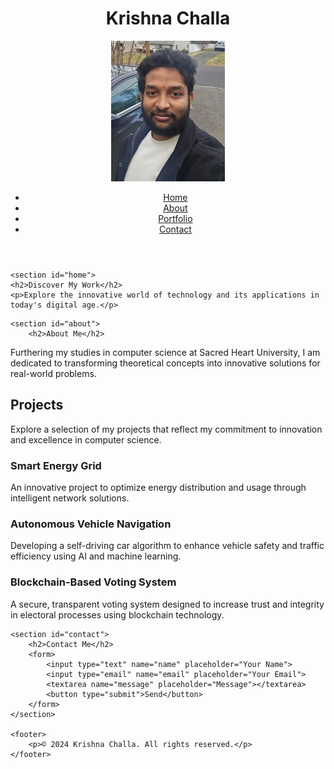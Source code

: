 <!DOCTYPE html>
<html lang="en">
<head>
    <meta charset="UTF-8">
    <meta name="viewport" content="width=device-width, initial-scale=1.0">
    <title>Krishna's Portfolio</title>
    <link rel="stylesheet" href="style.css">
</head>
<body>
    <header>
        <h1>Krishna Challa</h1>
        <img src="cha.jpg" alt="challa krishna">
        <nav>
            <ul>
                <li><a href="#home">Home</a></li>
                <li><a href="#about">About</a></li>
                <li><a href="#portfolio">Portfolio</a></li>
                <li><a href="#contact">Contact</a></li>
            </ul>
        </nav>
    </header>
    
    <section id="home">
    <h2>Discover My Work</h2>
    <p>Explore the innovative world of technology and its applications in today's digital age.</p>
</section>


    <section id="about">
        <h2>About Me</h2>
<p>Furthering my studies in computer science at Sacred Heart University, I am dedicated to transforming theoretical concepts into innovative solutions for real-world problems.</p>
    </section>

<section id="portfolio">
    <h2>Projects</h2>
    <p>Explore a selection of my projects that reflect my commitment to innovation and excellence in computer science.</p>
    <!-- Example Project -->
    <div class="project">
        <h3>Smart Energy Grid</h3>
        <p>An innovative project to optimize energy distribution and usage through intelligent network solutions.</p>
    </div>
    <!-- Example Project -->
    <div class="project">
        <h3>Autonomous Vehicle Navigation</h3>
        <p>Developing a self-driving car algorithm to enhance vehicle safety and traffic efficiency using AI and machine learning.</p>
    </div>
    <!-- Example Project -->
    <div class="project">
        <h3>Blockchain-Based Voting System</h3>
        <p>A secure, transparent voting system designed to increase trust and integrity in electoral processes using blockchain technology.</p>
    </div>
</section>

    <section id="contact">
        <h2>Contact Me</h2>
        <form>
            <input type="text" name="name" placeholder="Your Name">
            <input type="email" name="email" placeholder="Your Email">
            <textarea name="message" placeholder="Message"></textarea>
            <button type="submit">Send</button>
        </form>
    </section>

    <footer>
        <p>© 2024 Krishna Challa. All rights reserved.</p>
    </footer>
</body>
</html>
